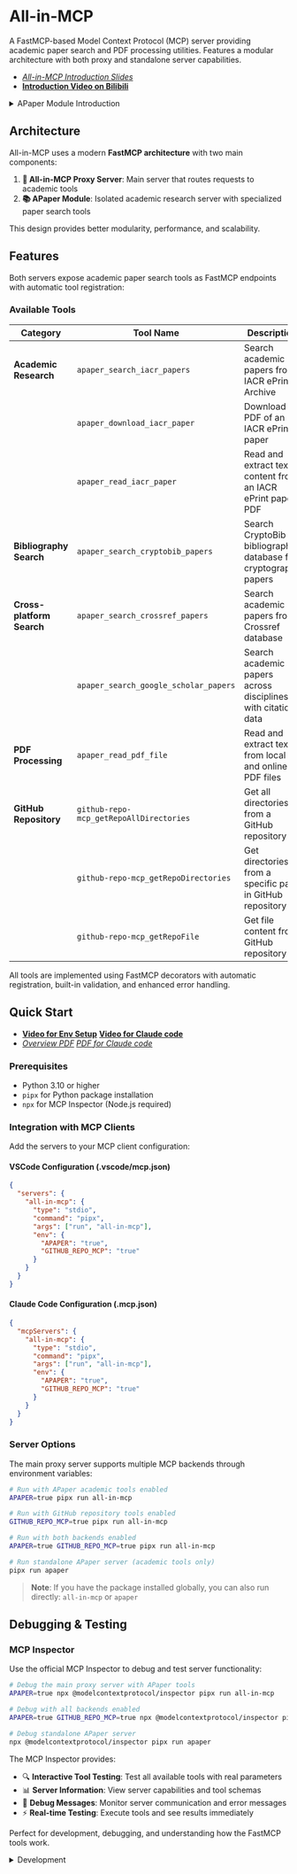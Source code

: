 # All-in-MCP

A FastMCP-based Model Context Protocol (MCP) server providing academic paper search and PDF processing utilities. Features a modular architecture with both proxy and standalone server capabilities.

- [_All-in-MCP Introduction Slides_](docs/slide/intro.pdf)
- [**Introduction Video on Bilibili**](https://www.bilibili.com/video/BV1ZcvNzSEX5/)

<details>
<summary>APaper Module Introduction</summary>

- [**Paper Tools overview _Video_**](https://www.bilibili.com/video/BV1RMKWzdEk8)
- [_Overview PDF_](https://github.com/jiahaoxiang2000/tutor/blob/main/Apaper/setup.pdf)

![APaper Research Direction](docs/APaper-research-direction-7x-2k-extended.gif)

</details>

## Architecture

All-in-MCP uses a modern **FastMCP architecture** with two main components:

1. **🔄 All-in-MCP Proxy Server**: Main server that routes requests to academic tools
2. **📚 APaper Module**: Isolated academic research server with specialized paper search tools

This design provides better modularity, performance, and scalability.

## Features

Both servers expose academic paper search tools as FastMCP endpoints with automatic tool registration:

### Available Tools

| Category                  | Tool Name                               | Description                                                    | Backend         |
| ------------------------- | --------------------------------------- | -------------------------------------------------------------- | --------------- |
| **Academic Research**     | `apaper_search_iacr_papers`             | Search academic papers from IACR ePrint Archive                | APaper          |
|                           | `apaper_download_iacr_paper`            | Download PDF of an IACR ePrint paper                           | APaper          |
|                           | `apaper_read_iacr_paper`                | Read and extract text content from an IACR ePrint paper PDF    | APaper          |
| **Bibliography Search**   | `apaper_search_cryptobib_papers`        | Search CryptoBib bibliography database for cryptography papers | APaper          |
| **Cross-platform Search** | `apaper_search_crossref_papers`         | Search academic papers from Crossref database                  | APaper          |
|                           | `apaper_search_google_scholar_papers`   | Search academic papers across disciplines with citation data   | APaper          |
| **PDF Processing**        | `apaper_read_pdf_file`                  | Read and extract text from local and online PDF files          | APaper          |
| **GitHub Repository**     | `github-repo-mcp_getRepoAllDirectories` | Get all directories from a GitHub repository                   | GitHub-Repo-MCP |
|                           | `github-repo-mcp_getRepoDirectories`    | Get directories from a specific path in GitHub repository      | GitHub-Repo-MCP |
|                           | `github-repo-mcp_getRepoFile`           | Get file content from GitHub repository                        | GitHub-Repo-MCP |

All tools are implemented using FastMCP decorators with automatic registration, built-in validation, and enhanced error handling.

## Quick Start

- [**Video for Env Setup**](https://www.bilibili.com/video/BV1cZKozaEjg) [**Video for Claude code**](https://www.bilibili.com/video/BV1s9KmzVEcE/)
- [_Overview PDF_](https://github.com/jiahaoxiang2000/tutor/blob/main/Apaper/config.pdf) [_PDF for Claude code_](https://github.com/jiahaoxiang2000/tutor/blob/main/Apaper/config-claude.pdf)

### Prerequisites

- Python 3.10 or higher
- `pipx` for Python package installation
- `npx` for MCP Inspector (Node.js required)

### Integration with MCP Clients

Add the servers to your MCP client configuration:

#### VSCode Configuration (.vscode/mcp.json)

```json .vscode/mcp.json
{
  "servers": {
    "all-in-mcp": {
      "type": "stdio",
      "command": "pipx",
      "args": ["run", "all-in-mcp"],
      "env": {
        "APAPER": "true",
        "GITHUB_REPO_MCP": "true"
      }
    }
  }
}
```

#### Claude Code Configuration (.mcp.json)

```json .mcp.json
{
  "mcpServers": {
    "all-in-mcp": {
      "type": "stdio",
      "command": "pipx",
      "args": ["run", "all-in-mcp"],
      "env": {
        "APAPER": "true",
        "GITHUB_REPO_MCP": "true"
      }
    }
  }
}
```

### Server Options

The main proxy server supports multiple MCP backends through environment variables:

```bash
# Run with APaper academic tools enabled
APAPER=true pipx run all-in-mcp

# Run with GitHub repository tools enabled
GITHUB_REPO_MCP=true pipx run all-in-mcp

# Run with both backends enabled
APAPER=true GITHUB_REPO_MCP=true pipx run all-in-mcp

# Run standalone APaper server (academic tools only)
pipx run apaper
```

> **Note**: If you have the package installed globally, you can also run directly: `all-in-mcp` or `apaper`

## Debugging & Testing

### MCP Inspector

Use the official MCP Inspector to debug and test server functionality:

```bash
# Debug the main proxy server with APaper tools
APAPER=true npx @modelcontextprotocol/inspector pipx run all-in-mcp

# Debug with all backends enabled
APAPER=true GITHUB_REPO_MCP=true npx @modelcontextprotocol/inspector pipx run all-in-mcp

# Debug standalone APaper server
npx @modelcontextprotocol/inspector pipx run apaper
```

The MCP Inspector provides:

- 🔍 **Interactive Tool Testing**: Test all available tools with real parameters
- 📊 **Server Information**: View server capabilities and tool schemas
- 🐛 **Debug Messages**: Monitor server communication and error messages
- ⚡ **Real-time Testing**: Execute tools and see results immediately

Perfect for development, debugging, and understanding how the FastMCP tools work.

<details>
<summary>Development</summary>

For development setup and contribution guidelines, see the [Development Guide](docs/development.md).

### Quick Development Setup

```bash
# Clone the repository
git clone https://github.com/jiahaoxiang2000/all-in-mcp.git
cd all-in-mcp

# Install with development dependencies
uv sync --extra dev

# Run tests (now using unittest)
uv run python tests/test_fastmcp_server.py
uv run python tests/test_apaper_iacr.py
uv run python tests/test_apaper_pdf.py
```

</details>
